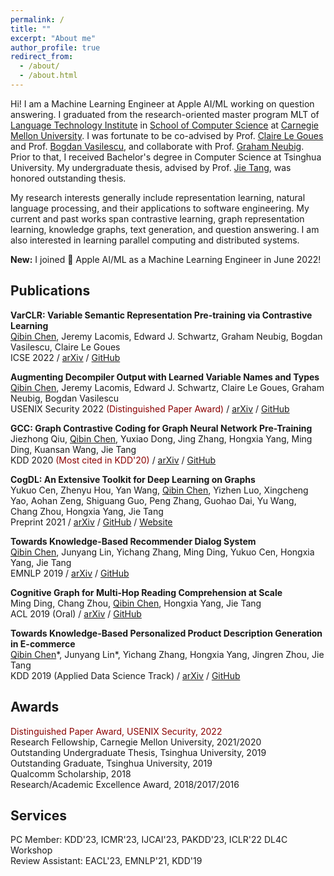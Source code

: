 ```yaml
---
permalink: /
title: ""
excerpt: "About me"
author_profile: true
redirect_from: 
  - /about/
  - /about.html
---
```


Hi! I am a Machine Learning Engineer at Apple AI/ML working on question answering.
I graduated from the research-oriented master program MLT of [Language Technology Institute](https://www.lti.cs.cmu.edu) in [School of Computer Science](https://www.cs.cmu.edu/) at [Carnegie Mellon University](https://www.cmu.edu).
I was fortunate to be co-advised by Prof. [Claire Le Goues](https://clairelegoues.com/) and Prof. [Bogdan Vasilescu](https://bvasiles.github.io/), and collaborate with Prof. [Graham Neubig](http://www.phontron.com/).
Prior to that, I received Bachelor's degree in Computer Science at Tsinghua University.
My undergraduate thesis, advised by Prof. [Jie Tang](https://keg.cs.tsinghua.edu.cn/jietang/), was honored outstanding thesis.

My research interests generally include representation learning, natural language processing, and their applications to software engineering.
My current and past works span contrastive learning, graph representation learning, knowledge graphs, text generation, and question answering.
I am also interested in learning parallel computing and distributed systems.

**New:** I joined 🍎 Apple AI/ML as a Machine Learning Engineer in June 2022!

## Publications
**VarCLR: Variable Semantic Representation Pre-training via Contrastive Learning**
\
<u>Qibin Chen</u>, Jeremy Lacomis, Edward J. Schwartz, Graham Neubig, Bogdan Vasilescu, Claire Le Goues
\
ICSE 2022 / [arXiv](https://arxiv.org/abs/2112.02650) / [GitHub](https://github.com/squaresLab/VarCLR)

**Augmenting Decompiler Output with Learned Variable Names and Types**
\
<u>Qibin Chen</u>, Jeremy Lacomis, Edward J. Schwartz, Claire Le Goues, Graham Neubig, Bogdan Vasilescu
\
USENIX Security 2022 <span style="color:#8B0000">(Distinguished Paper Award)</span> / [arXiv](https://arxiv.org/abs/2108.06363) / [GitHub](https://github.com/CMUSTRUDEL/DIRTY)

**GCC: Graph Contrastive Coding for Graph Neural Network Pre-Training**
\
Jiezhong Qiu, <u>Qibin Chen</u>, Yuxiao Dong, Jing Zhang, Hongxia Yang, Ming Ding, Kuansan Wang, Jie Tang
\
KDD 2020 <span style="color:#8B0000">(Most cited in KDD'20)</span> / [arXiv](https://arxiv.org/abs/2006.09963) / [GitHub](https://github.com/THUDM/GCC)

**CogDL: An Extensive Toolkit for Deep Learning on Graphs**
\
Yukuo Cen, Zhenyu Hou, Yan Wang, <u>Qibin Chen</u>, Yizhen Luo, Xingcheng Yao, Aohan Zeng, Shiguang Guo, Peng Zhang, Guohao Dai, Yu Wang, Chang Zhou, Hongxia Yang, Jie Tang
\
Preprint 2021 / [arXiv](https://arxiv.org/abs/2103.00959) / [GitHub](https://github.com/THUDM/cogdl) / [Website](https://cogdl.ai/)

**Towards Knowledge-Based Recommender Dialog System**
\
<u>Qibin Chen</u>, Junyang Lin, Yichang Zhang, Ming Ding, Yukuo Cen, Hongxia Yang, Jie Tang
\
EMNLP 2019 / [arXiv](https://arxiv.org/abs/1908.05391) / [GitHub](https://github.com/THUDM/KBRD)

**Cognitive Graph for Multi-Hop Reading Comprehension at Scale**
\
Ming Ding, Chang Zhou, <u>Qibin Chen</u>, Hongxia Yang, Jie Tang
\
ACL 2019 (Oral) / [arXiv](https://arxiv.org/abs/1905.05460) / [GitHub](https://github.com/THUDM/CogQA)

**Towards Knowledge-Based Personalized Product Description Generation in E-commerce**
\
<u>Qibin Chen</u>\*, Junyang Lin\*, Yichang Zhang, Hongxia Yang, Jingren Zhou, Jie Tang
\
KDD 2019 (Applied Data Science Track) / [arXiv](https://arxiv.org/abs/1903.12457) / [GitHub](https://github.com/THUDM/KOBE/)

## Awards
<span style="color:#8B0000">Distinguished Paper Award, USENIX Security, 2022</span>
\
Research Fellowship, Carnegie Mellon University, 2021/2020
\
Outstanding Undergraduate Thesis, Tsinghua University, 2019
\
Outstanding Graduate, Tsinghua University, 2019
\
Qualcomm Scholarship, 2018
\
Research/Academic Excellence Award, 2018/2017/2016

## Services

PC Member: KDD'23, ICMR'23, IJCAI'23, PAKDD'23, ICLR'22 DL4C Workshop
\
Review Assistant: EACL'23, EMNLP'21, KDD'19
